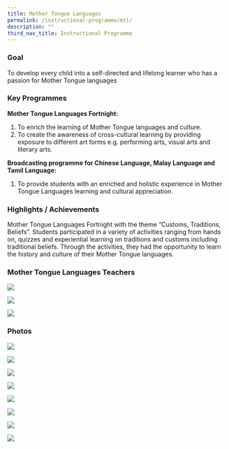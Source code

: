 ```yaml
---
title: Mother Tongue Languages
permalink: /instructional-programme/mtl/
description: ""
third_nav_title: Instructional Programme
---
```

### Goal

To develop every child into a self-directed and lifelong learner who has a passion for Mother Tongue languages

### Key Programmes

**Mother Tongue Languages Fortnight:**
1. To enrich the learning of Mother Tongue languages and culture.
2. To create the awareness of cross-cultural learning by providing exposure to different art forms e.g. performing arts, visual arts and literary arts.

**Broadcasting programme for Chinese Language, Malay Language and Tamil Language:**
1. To provide students with an enriched and holistic experience in Mother Tongue Languages learning and cultural appreciation.

### Highlights / Achievements

Mother Tongue Languages Fortnight with the theme “Customs, Traditions, Beliefs”. Students participated in a variety of activities ranging from hands on, quizzes and experiential learning on traditions and customs including traditional beliefs. Through the activities, they had the opportunity to learn the history and culture of their Mother Tongue languages.

### Mother Tongue Languages Teachers

![](/images/IP/MTL/MT1.png)

![](/images/IP/MTL/MT2.png)

![](/images/IP/MTL/MT3.png)

### Photos

![](/images/IP/MTL/MT_Photo1.png)

![](/images/IP/MTL/MT_Photo2.png)

![](/images/IP/MTL/MT_Photo3.png)

![](/images/IP/MTL/MT_Photo4.png)

![](/images/IP/MTL/MT_Photo5.png)

![](/images/IP/MTL/MT_Photo6.png)

![](/images/IP/MTL/MT_Photo7.png)

![](/images/IP/MTL/MT_Photo8.png)